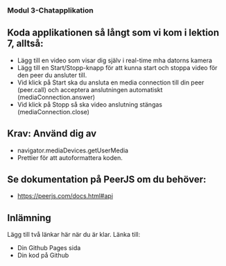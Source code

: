 ### Modul 3-Chatapplikation

## Koda applikationen så långt som vi kom i lektion 7, alltså:
- Lägg till en video som visar dig själv i real-time mha datorns kamera
- Lägg till en Start/Stopp-knapp för att kunna start och stoppa video för den peer du ansluter till.
- Vid klick på Start ska du ansluta en media connection till din peer (peer.call) och acceptera anslutningen automatiskt (mediaConnection.answer)
- Vid klick på Stopp så ska video anslutning stängas (mediaConnection.close)

## Krav: Använd dig av
- navigator.mediaDevices.getUserMedia
- Prettier för att autoformattera koden.

## Se dokumentation på PeerJS om du behöver:
- https://peerjs.com/docs.html#api

## Inlämning
Lägg till två länkar här när du är klar. Länka till:
- Din Github Pages sida
- Din kod på Github

